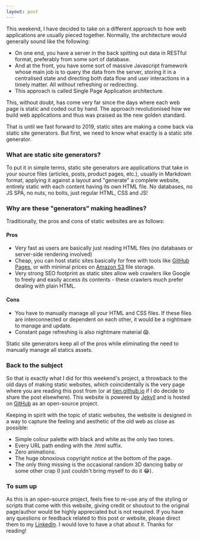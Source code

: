 ```yaml
---
layout: post
---
```


This weekend, I have decided to take on a different approach to how web applications are usually pieced together. Normally, the architecture would generally sound like the following:

- On one end, you have a server in the back spitting out data in RESTful format, preferably from some sort of database.
- And at the front, you have some sort of massive Javascript framework whose main job is to query the data from the server, storing it in a centralised state and directing both data flow and user interactions in a timely matter. All without refreshing or redirecting.
- This approach is called Single Page Application architecture.

This, without doubt, has come very far since the days where each web page is static and coded out by hand. The approach revolutionised how we build web applications and thus was praised as the new golden standard.

That is until we fast forward to 2019, static sites are making a come back via static site generators. But first, we need to know what exactly is a static site generator.

### What are static site generators?

To put it in simple terms, static site generators are applications that take in your source files (articles, posts, product pages, etc.), usually in Markdown format, applying it against a layout and "generate" a complete website, entirely static with each content having its own HTML file. No databases, no JS SPA, no nuts, no bolts, just regular HTML, CSS and JS!

### Why are these "generators" making headlines?

Traditionally, the pros and cons of static websites are as follows:

#### Pros

- Very fast as users are basically just reading HTML files (no databases or server-side rendering involved)
- Cheap, you can host static sites basically for free with tools like [GitHub Pages](https://pages.github.com/), or with minimal prices on [Amazon S3](https://aws.amazon.com/s3/) file storage.
- Very strong SEO footprint as static sites allow web crawlers like Google to freely and easily access its contents - these crawlers much prefer dealing with plain HTML.

#### Cons

- You have to manually manage all your HTML and CSS files. If these files are interconnected or dependent on each other, it would be a nightmare to manage and update.
- Constant page refreshing is also nightmare material 😱.

Static site generators keep all of the pros while eliminating the need to manually manage all statics assets.

### Back to the subject

So that is exactly what I did for this weekend's project, a throwback to the old days of making static websites, which coincidentally is the very page where you are reading this post from (or at [tien.github.io](https://tien.github.io/) if I do decide to share the post elsewhere). This website is powered by [Jekyll](https://jekyllrb.com/) and is hosted on [GitHub](https://github.com/tien/tien.github.io) as an open-source project.

Keeping in spirit with the topic of static websites, the website is designed in a way to capture the feeling and aesthetic of the old web as close as possible:

- Simple colour palette with black and white as the only two tones.
- Every URL path ending with the .html suffix.
- Zero animations.
- The huge obnoxious copyright notice at the bottom of the page.
- The only thing missing is the occasional random 3D dancing baby or some other crap (I just couldn't bring myself to do it 😂).

### To sum up

As this is an open-source project, feels free to re-use any of the styling or scripts that come with this website, giving credit or shoutout to the original page/author would be highly appreciated but is not required. If you have any questions or feedback related to this post or website, please direct them to my [LinkedIn]({{site.linkedin.url}}). I would love to have a chat about it. Thanks for reading!
